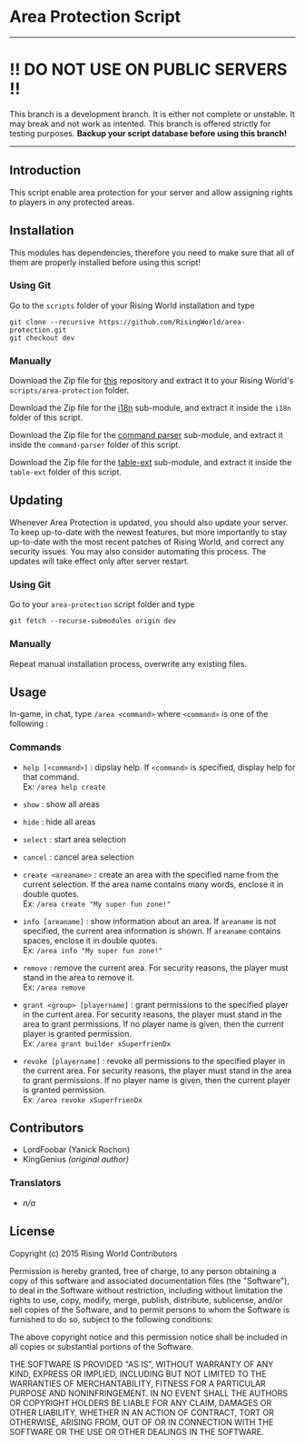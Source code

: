 # Area Protection Script

---
# !! DO NOT USE ON PUBLIC SERVERS !!

This branch is a development branch. It is either not complete or unstable. It may break and not work as intented. This branch is offered strictly for testing purposes. **Backup your script database before using this branch!**

---


## Introduction

This script enable area protection for your server and allow assigning rights to players in any protected areas.


## Installation

This modules has dependencies, therefore you need to make sure that all of them are properly installed before using this script!

### Using Git

Go to the `scripts` folder of your Rising World installation and type

```
git clone --recursive https://github.com/RisingWorld/area-protection.git
git checkout dev
```

### Manually

Download the Zip file for [this](https://github.com/RisingWorld/area-protection/archive/dev.zip) repository and extract it to your Rising World's `scripts/area-protection` folder.

Download the Zip file for the [i18n](https://github.com/RisingWorld/i18n/archive/master.zip) sub-module, and extract it inside the `i18n` folder of this script.

Download the Zip file for the [command parser](https://github.com/RisingWorld/command-parser/archive/master.zip) sub-module, and extract it inside the `command-parser` folder of this script.

Download the Zip file for the [table-ext](https://github.com/RisingWorld/table-ext/archive/master.zip) sub-module, and extract it inside the `table-ext` folder of this script.


## Updating

Whenever Area Protection is updated, you should also update your server. To keep up-to-date with the newest features, but more importantly to stay up-to-date with the most recent patches of Rising World, and correct any security issues. You may also consider automating this process. The updates will take effect only after server restart.

### Using Git

Go to your `area-protection` script folder and type

```
git fetch --recurse-submodules origin dev
```

### Manually

Repeat manual installation process, overwrite any existing files.


## Usage

In-game, in chat, type `/area <command>` where `<command>` is one of the following :

### Commands

* `help [<command>]` : dipslay help. If `<command>` is specified, display help for that command.  
  Ex: `/area help create`

* `show` : show all areas
* `hide` : hide all areas
* `select` : start area selection  
* `cancel` : cancel area selection
* `create <areaname>` : create an area with the specified name from the current selection. If the area name contains many words, enclose it in double quotes.  
  Ex: `/area create "My super fun zone!"`

* `info [areaname]` : show information about an area. If `areaname` is not specified, the current area information is shown. If `areaname` contains spaces, enclose it in double quotes.  
  Ex: `/area info "My super fun zone!"`

* `remove` : remove the current area. For security reasons, the player must stand in the area to remove it.  
  Ex: `/area remove`

* `grant <group> [playername]` : grant permissions to the specified player in the current area. For security reasons, the player must stand in the area to grant permissions. If no player name is given, then the current player is granted permission.  
  Ex: `/area grant builder xSuperfrienDx`

* `revoke [playername]` : revoke all permissions to the specified player in the current area. For security reasons, the player must stand in the area to grant permissions. If no player name is given, then the current player is granted permission.  
  Ex: `/area revoke xSuperfrienDx`


## Contributors

* LordFoobar (Yanick Rochon)
* KingGenius *(original author)*

### Translators

* *n/a*


## License

Copyright (c) 2015 Rising World Contributors

Permission is hereby granted, free of charge, to any person obtaining a copy of this software and associated documentation files (the "Software"), to deal in the Software without restriction, including without limitation the rights to use, copy, modify, merge, publish, distribute, sublicense, and/or sell copies of the Software, and to permit persons to whom the Software is furnished to do so, subject to the following conditions:

The above copyright notice and this permission notice shall be included in all copies or substantial portions of the Software.

THE SOFTWARE IS PROVIDED "AS IS", WITHOUT WARRANTY OF ANY KIND, EXPRESS OR IMPLIED, INCLUDING BUT NOT LIMITED TO THE WARRANTIES OF MERCHANTABILITY, FITNESS FOR A PARTICULAR PURPOSE AND NONINFRINGEMENT. IN NO EVENT SHALL THE AUTHORS OR COPYRIGHT HOLDERS BE LIABLE FOR ANY CLAIM, DAMAGES OR OTHER LIABILITY, WHETHER IN AN ACTION OF CONTRACT, TORT OR OTHERWISE, ARISING FROM, OUT OF OR IN CONNECTION WITH THE SOFTWARE OR THE USE OR OTHER DEALINGS IN THE SOFTWARE.
